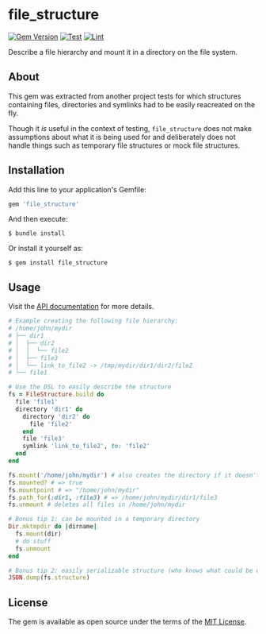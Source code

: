 # file_structure

[![Gem Version](https://badge.fury.io/rb/file_structure.svg)](https://badge.fury.io/rb/file_structure)
[![Test](https://github.com/durierem/file_structure/actions/workflows/test.yml/badge.svg?branch=main)](https://github.com/durierem/file_structure/actions/workflows/test.yml)
[![Lint](https://github.com/durierem/file_structure/actions/workflows/lint.yml/badge.svg?branch=main)](https://github.com/durierem/file_structure/actions/workflows/lint.yml)


Describe a file hierarchy and mount it in a directory on the file system.

## About

This gem was extracted from another project tests for which structures
containing files, directories and symlinks had to be easily reacreated on the
fly.

Though it *is* useful in the context of testing, `file_structure` does not make
assumptions about what it is being used for and deliberately does not handle
things such as temporary file structures or mock file structures.

## Installation

Add this line to your application's Gemfile:

```ruby
gem 'file_structure'
```

And then execute:

    $ bundle install

Or install it yourself as:

    $ gem install file_structure


## Usage

Visit the [API documentation](https://www.rubydoc.info/github/durierem/file_structure/)
for more details.

```ruby
# Example creating the following file hierarchy:
# /home/john/mydir
# ├── dir1
# │  ├── dir2
# │  │  └── file2
# │  ├── file3
# │  └── link_to_file2 -> /tmp/mydir/dir1/dir2/file2
# └── file1

# Use the DSL to easily describe the structure
fs = FileStructure.build do
  file 'file1'
  directory 'dir1' do
    directory 'dir2' do
      file 'file2'
    end
    file 'file3'
    symlink 'link_to_file2', to: 'file2'
  end
end

fs.mount('/home/john/mydir') # also creates the directory if it doesn't exist
fs.mounted? # => true
fs.mountpoint # => "/home/john/mydir"
fs.path_for(:dir1, :file3) # => /home/john/mydir/dir1/file3
fs.unmount # deletes all files in /home/john/mydir

# Bonus tip 1: can be mounted in a temporary directory
Dir.mktmpdir do |dirname|
  fs.mount(dir)
  # do stuff
  fs.unmount
end

# Bonus tip 2: easily serializable structure (who knows what could be done with this :O)
JSON.dump(fs.structure)
```

## License

The gem is available as open source under the terms of the [MIT License](https://opensource.org/licenses/MIT).
